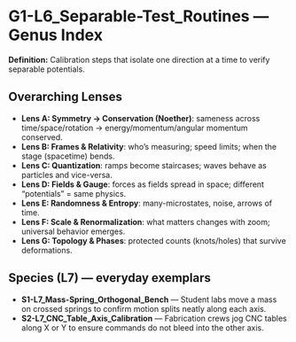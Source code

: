 # G1-L6_Separable-Test_Routines — Genus Index
**Definition:** Calibration steps that isolate one direction at a time to verify separable potentials.

## Overarching Lenses

- **Lens A: Symmetry -> Conservation (Noether)**: sameness across time/space/rotation → energy/momentum/angular momentum conserved.
- **Lens B: Frames & Relativity**: who’s measuring; speed limits; when the stage (spacetime) bends.
- **Lens C: Quantization**: ramps become staircases; waves behave as particles and vice-versa.
- **Lens D: Fields & Gauge**: forces as fields spread in space; different “potentials” = same physics.
- **Lens E: Randomness & Entropy**: many-microstates, noise, arrows of time.
- **Lens F: Scale & Renormalization**: what matters changes with zoom; universal behavior emerges.
- **Lens G: Topology & Phases**: protected counts (knots/holes) that survive deformations.

## Species (L7) — everyday exemplars
- **S1-L7_Mass-Spring_Orthogonal_Bench** — Student labs move a mass on crossed springs to confirm motion splits neatly along each axis.
- **S2-L7_CNC_Table_Axis_Calibration** — Fabrication crews jog CNC tables along X or Y to ensure commands do not bleed into the other axis.
